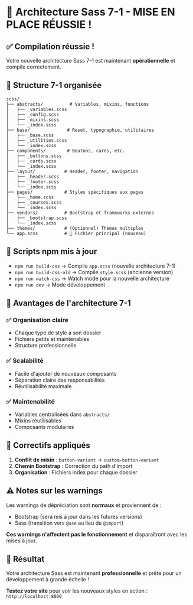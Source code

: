 # 🎨 Architecture Sass 7-1 - MISE EN PLACE RÉUSSIE !

## ✅ **Compilation réussie !**

Votre nouvelle architecture Sass 7-1 est maintenant **opérationnelle** et compile correctement.

## 📁 **Structure 7-1 organisée**

```
scss/
├── abstracts/          # Variables, mixins, fonctions
│   ├── _variables.scss
│   ├── _config.scss
│   ├── _mixins.scss
│   └── _index.scss
├── base/              # Reset, typographie, utilitaires
│   ├── _base.scss
│   ├── _utilities.scss
│   └── _index.scss
├── components/        # Boutons, cards, etc.
│   ├── _buttons.scss
│   ├── _cards.scss
│   └── _index.scss
├── layout/           # Header, footer, navigation
│   ├── _header.scss
│   ├── _footer.scss
│   └── _index.scss
├── pages/            # Styles spécifiques aux pages
│   ├── _home.scss
│   ├── _courses.scss
│   └── _index.scss
├── vendors/          # Bootstrap et frameworks externes
│   ├── _bootstrap.scss
│   └── _index.scss
├── themes/           # (Optionnel) Thèmes multiples
└── app.scss          # 🎯 Fichier principal (nouveau)
```

## 🚀 **Scripts npm mis à jour**

-   `npm run build-css` → Compile `app.scss` (nouvelle architecture 7-1)
-   `npm run build-css-old` → Compile `style.scss` (ancienne version)
-   `npm run watch-css` → Watch mode pour la nouvelle architecture
-   `npm run dev` → Mode développement

## 🎯 **Avantages de l'architecture 7-1**

### ✅ **Organisation claire**

-   Chaque type de style a son dossier
-   Fichiers petits et maintenables
-   Structure professionnelle

### ✅ **Scalabilité**

-   Facile d'ajouter de nouveaux composants
-   Séparation claire des responsabilités
-   Réutilisabilité maximale

### ✅ **Maintenabilité**

-   Variables centralisées dans `abstracts/`
-   Mixins réutilisables
-   Composants modulaires

## 🔧 **Correctifs appliqués**

1. **Conflit de mixin** : `button-variant` → `custom-button-variant`
2. **Chemin Bootstrap** : Correction du path d'import
3. **Organisation** : Fichiers index pour chaque dossier

## ⚠️ **Notes sur les warnings**

Les warnings de dépréciation sont **normaux** et proviennent de :

-   Bootstrap (sera mis à jour dans les futures versions)
-   Sass (transition vers `@use` au lieu de `@import`)

**Ces warnings n'affectent pas le fonctionnement** et disparaîtront avec les mises à jour.

## 🎉 **Résultat**

Votre architecture Sass est maintenant **professionnelle** et prête pour un développement à grande échelle !

**Testez votre site** pour voir les nouveaux styles en action : `http://localhost:8000`

